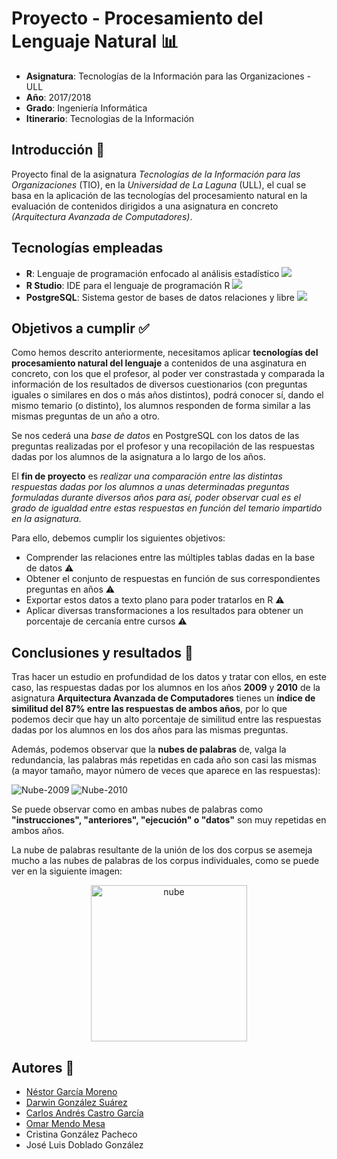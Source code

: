 # Proyecto - Procesamiento del Lenguaje Natural 📊

* **Asignatura**: Tecnologías de la Información para las Organizaciones - ULL
* **Año**: 2017/2018
* **Grado**: Ingeniería Informática
* **Itinerario**: Tecnologias de la Información

## Introducción 📙

Proyecto final de la asignatura *Tecnologías de la Información para las Organizaciones* (TIO), en la *Universidad de La Laguna* (ULL), el cual se basa en la aplicación de las tecnologías del procesamiento natural en la evaluación de contenidos dirigidos a una asignatura en concreto *(Arquitectura Avanzada de Computadores)*.

## Tecnologías empleadas

* **R**: Lenguaje de programación enfocado al análisis estadístico   ![](https://i.imgur.com/h8rtuGV.png)
* **R Studio**: IDE para el lenguaje de programación R   ![](https://i.imgur.com/zYKNr5d.png)
* **PostgreSQL**: Sistema gestor de bases de datos relaciones y libre   ![](https://i.imgur.com/X9UgIa8.png)

## Objetivos a cumplir ✅

Como hemos descrito anteriormente, necesitamos aplicar **tecnologías del procesamiento natural del lenguaje** a contenidos de una asginatura en concreto, con los que el profesor, al poder ver constrastada y comparada la información de los resultados de diversos cuestionarios (con preguntas iguales o similares en dos o más años distintos), podrá conocer sí, dando el mismo temario (o distinto), los alumnos responden de forma similar a las mismas preguntas de un año a otro.

Se nos cederá una *base de datos* en PostgreSQL con los datos de las preguntas realizadas por el profesor y una recopilación de las respuestas dadas por los alumnos de la asignatura a lo largo de los años.

El **fin de proyecto** es *realizar una comparación entre las distintas respuestas dadas por los alumnos a unas determinadas preguntas formuladas durante diversos años para así, poder observar cual es el grado de igualdad entre estas respuestas en función del temario impartido en la asignatura*.

Para ello, debemos cumplir los siguientes objetivos:
* Comprender las relaciones entre las múltiples tablas dadas en la base de datos ⚠️
* Obtener el conjunto de respuestas en función de sus correspondientes preguntas en años ⚠️
* Exportar estos datos a texto plano para poder tratarlos en R ⚠️
* Aplicar diversas transformaciones a los resultados para obtener un porcentaje de cercanía entre cursos ⚠️

## Conclusiones y resultados 🏁

Tras hacer un estudio en profundidad de los datos y tratar con ellos, en este caso, las respuestas dadas por los alumnos en los años **2009** y **2010** de la asignatura **Arquitectura Avanzada de Computadores** tienes un **índice de similitud del 87% entre las respuestas de ambos años**, por lo que podemos decir que hay un alto porcentaje de similitud entre las respuestas dadas por los alumnos en los dos años para las mismas preguntas.

Además, podemos observar que la **nubes de palabras** de, valga la redundancia, las palabras más repetidas en cada año son casi las mismas (a mayor tamaño, mayor número de veces que aparece en las respuestas):

![Nube-2009][1] ![Nube-2010][2]

 [1]: https://i.imgur.com/99SmLsK.png
 [2]: https://i.imgur.com/eZXArwi.png

Se puede observar como en ambas nubes de palabras como **"instrucciones", "anteriores", "ejecución" o "datos"** son muy repetidas en ambos años.

La nube de palabras resultante de la unión de los dos corpus se asemeja mucho a las nubes de palabras de los corpus individuales, como se puede ver en la siguiente imagen:

<center><img src="https://i.imgur.com/pe3uuGz.png" alt="nube" height="250" width="250"></center>

## Autores 👥
* [Néstor García Moreno]()
* [Darwin González Suárez]()
* [Carlos Andrés Castro García]()
* [Omar Mendo Mesa](https://ozzrocker95.github.io/)
* Cristina González Pacheco
* José Luis Doblado González